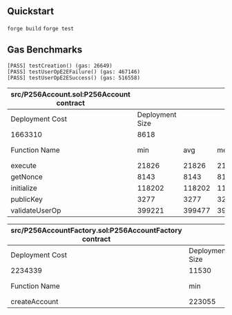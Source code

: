 ## Quickstart

`forge build`
`forge test`

## Gas Benchmarks

```
[PASS] testCreation() (gas: 26649)
[PASS] testUserOpE2EFailure() (gas: 467146)
[PASS] testUserOpE2ESuccess() (gas: 516558)
```

| src/P256Account.sol:P256Account contract |                 |        |        |        |         |
| ---------------------------------------- | --------------- | ------ | ------ | ------ | ------- |
| Deployment Cost                          | Deployment Size |        |        |        |         |
| 1663310                                  | 8618            |        |        |        |         |
| Function Name                            | min             | avg    | median | max    | # calls |
| execute                                  | 21826           | 21826  | 21826  | 21826  | 1       |
| getNonce                                 | 8143            | 8143   | 8143   | 8143   | 1       |
| initialize                               | 118202          | 118202 | 118202 | 118202 | 3       |
| publicKey                                | 3277            | 3277   | 3277   | 3277   | 1       |
| validateUserOp                           | 399221          | 399477 | 399477 | 399733 | 2       |

| src/P256AccountFactory.sol:P256AccountFactory contract |                 |        |        |        |         |
| ------------------------------------------------------ | --------------- | ------ | ------ | ------ | ------- |
| Deployment Cost                                        | Deployment Size |        |        |        |         |
| 2234339                                                | 11530           |        |        |        |         |
| Function Name                                          | min             | avg    | median | max    | # calls |
| createAccount                                          | 223055          | 223055 | 223055 | 223055 | 3       |
